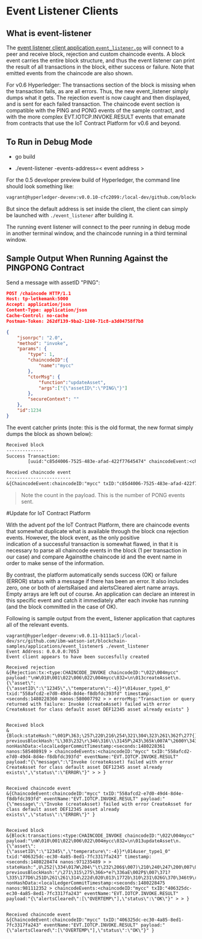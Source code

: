 # Event Listener Clients

## What is event-listener

The [event listener client application `event_listener.go`](./event-listener.go) will connect to a peer and receive block, rejection and custom chaincode events. A block event carries the entire block structure, and thus the event listener can print the result of all transactions in the block, either success or failure. Note that emitted events from the chaincode are also shown.

For v0.6 Hyperledger: The transactions section of the block is missing when the transaction fails, as are all errors. Thus, the new event_listener simply dumps what it gets. The rejection event is now caught and then displayed, and is sent for each failed transaction. The chaincode event section is compatible with the PING and PONG events of the sample contract, and with the more complex EVT.IOTCP.INVOKE.RESULT events that emanate from contracts that use the IoT Contract Platform for v0.6 and beyond.

## To Run in Debug Mode

- go build

- ./event-listener -events-address=< event address >

For the 0.5 developer preview build of Hyperledger, the command line should look something like:

``` sh
vagrant@hyperledger-devenv:v0.0.10-cfc2099:/local-dev/github.com/blockchain-samples/applications/event_listener$ ./event_listener -events-address=0.0.0.0:31315
```

But since the default address is set inside the client, the client can simply be launched with `./event_listener` after building it.

The running event listener will connect to the peer running in debug mode in another terminal window, and the chaincode running in a third terminal window.

## Sample Output When Running Against the PINGPONG Contract

Send a message with assetID "PING":

``` json
POST /chaincode HTTP/1.1
Host: tp-letkemank:5000
Accept: application/json
Content-Type: application/json
Cache-Control: no-cache
Postman-Token: 262df139-9ba2-1260-71c8-a3d04758f7b8

{
    "jsonrpc": "2.0",
    "method": "invoke",
    "params": {
        "type": 1,
        "chaincodeID":{
            "name":"mycc"
        },
        "ctorMsg": {
            "function":"updateAsset",
            "args":["{\"assetID\":\"PING\"}"]
        },
        "secureContext": ""
    },
    "id":1234
}
```

The event catcher prints (note: this is the old format, the new format simply dumps the block as shown below):

``` txt
Received block
--------------
Success Transaction:
        [uuid:"c85d4006-7525-483e-afad-422f77645474" chaincodeEvent:<chaincodeID:"mycc" txID:"c85d4006-7525-483e-afad-422f77645474" eventName:"EVTPONG" payload:"PONG: 6" > ]

Received chaincode event
------------------------
&{ChaincodeEvent:chaincodeID:"mycc" txID:"c85d4006-7525-483e-afad-422f77645474" eventName:"EVTPONG" payload:"PONG: 6" }
```

> Note the count in the payload. This is the number of PONG events sent.

#Update for IoT Contract Platform

With the advent pof the IoT Contract Platform, there are chaincode events that somewhat duplicate what is available through the block cna rejection events. However, the block event, as the only positive  
indication of a successful transaction is somewhat flawed, in that it is necessary to parse all chaincode events in the block (1 per transaction in our case) and compare Againstthe chaincode id
and the event name in order to make sense of the information.

By contrast, the platform automatically sends success (OK) or failure (ERROR) status with a message if there has been an error. It also includes zero, one or both of alertsRaised and
alertsCleared alert name arrays. Empty arrays are left out of course. An application can declare an interest in this specific event and catch it immediately after each invoke has running
(and the block committed in the case of OK). 

Following is sample output from the event_ listener application that captures all of the relevant events.

``` text
vagrant@hyperledger-devenv:v0.0.11-b111ac5:/local-dev/src/github.com/ibm-watson-iot/blockchain-samples/applications/event_listener$ ./event_listener 
Event Address: 0.0.0.0:7053
Event client appears to have been succesfully created

Received rejection
&{Rejection:tx:<type:CHAINCODE_INVOKE chaincodeID:"\022\004mycc" payload:"\nW\010\001\022\006\022\004mycc\032=\n\013createAsset\n.{\"asset\":{\"assetID\":\"12345\",\"temperature\":-4}}*\014user_type1_0" txid:"558afcd2-e7d0-49d4-8d4e-f8dbfdc393fd" timestamp:<seconds:1480228360 nanos:580007792 > > errorMsg:"Transaction or query returned with failure: Invoke (createAsset) failed with error CreateAsset for class default asset DEF12345 asset already exists" }


Received block
&{Block:stateHash:"\001P\363;\257\220\216\254\321\304\323\261\362f\277{)\177\252\256\2412\267F\311\325\000\352~\347B\204\331/\276\263t\340\300\3041{\276F\034G\205\244\250\310\t\336IW\010\003S\210\017\276\257\205O\035" previousBlockHash:"L\303\232\r\346\316\\\3145P\243\365k\007A^\2600Y\343\307X\244e\377\357\017o\372W\247\250.\340\250u\240\233\263\362j\333\000\3229\332n\266\215.\310\360\305\r\374}\010\210\313p\272\254]I" nonHashData:<localLedgerCommitTimestamp:<seconds:1480228361 nanos:585408919 > chaincodeEvents:<chaincodeID:"mycc" txID:"558afcd2-e7d0-49d4-8d4e-f8dbfdc393fd" eventName:"EVT.IOTCP.INVOKE.RESULT" payload:"{\"message\":\"Invoke (createAsset) failed with error CreateAsset for class default asset DEF12345 asset already exists\",\"status\":\"ERROR\"}" > > }


Received chaincode event
&{ChaincodeEvent:chaincodeID:"mycc" txID:"558afcd2-e7d0-49d4-8d4e-f8dbfdc393fd" eventName:"EVT.IOTCP.INVOKE.RESULT" payload:"{\"message\":\"Invoke (createAsset) failed with error CreateAsset for class default asset DEF12345 asset already exists\",\"status\":\"ERROR\"}" }


Received block
&{Block:transactions:<type:CHAINCODE_INVOKE chaincodeID:"\022\004mycc" payload:"\nW\010\001\022\006\022\004mycc\032=\n\013updateAsset\n.{\"asset\":{\"assetID\":\"12345\",\"temperature\":-4}}*\014user_type1_0" txid:"406325dc-ec30-4a85-8ed1-7fc3317fa243" timestamp:<seconds:1480228474 nanos:971235489 > > stateHash:",U\252|\334\017W\204\"\t\232\206$\007)\210\240\247\200\007\030=T\341\267\374XFX\020\014B\216\251%\031i\201\027\210\240Y\262\200\243\363)Y\031\305\227k\246Y\321\341\025\322mK\266\265\026V" previousBlockHash:"/\271\315\275\366>*e?\336aE\002P$\007\371?\335\177D6\251D\261\261\314\222d\020\013\1772b\310\231\026G\370\346t9\r\002\3238\207\007\300\327c7\362H\010y\024\230\\N\200\312\3644" nonHashData:<localLedgerCommitTimestamp:<seconds:1480228475 nanos:981112352 > chaincodeEvents:<chaincodeID:"mycc" txID:"406325dc-ec30-4a85-8ed1-7fc3317fa243" eventName:"EVT.IOTCP.INVOKE.RESULT" payload:"{\"alertsCleared\":[\"OVERTEMP\"],\"status\":\"OK\"}" > > }


Received chaincode event
&{ChaincodeEvent:chaincodeID:"mycc" txID:"406325dc-ec30-4a85-8ed1-7fc3317fa243" eventName:"EVT.IOTCP.INVOKE.RESULT" payload:"{\"alertsCleared\":[\"OVERTEMP\"],\"status\":\"OK\"}" }

``` 
